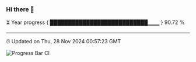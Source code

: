 ### Hi there 👋

⏳ Year progress { ███████████████████████████▁▁▁ } 90.72 %

---

⏰ Updated on Thu, 28 Nov 2024 00:57:23 GMT

![Progress Bar CI](https://github.com/code-lakshay/GitHub-Actions-Demo/workflows/Progress%20Bar%20CI/badge.svg)
